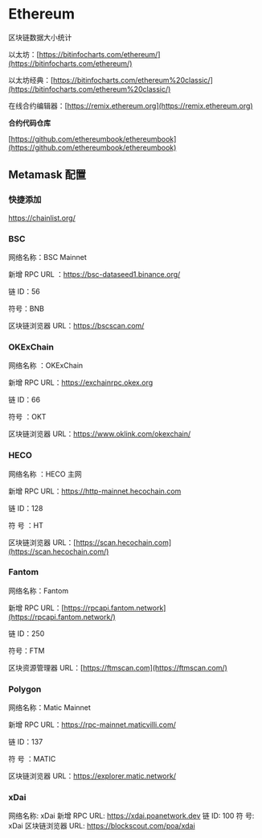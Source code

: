 # Ethereum

区块链数据大小统计

以太坊：[https://bitinfocharts.com/ethereum/](https://bitinfocharts.com/ethereum/)

以太坊经典：[https://bitinfocharts.com/ethereum%20classic/](https://bitinfocharts.com/ethereum%20classic/)

在线合约编辑器：[https://remix.ethereum.org](https://remix.ethereum.org)

**合约代码仓库**

[https://github.com/ethereumbook/ethereumbook](https://github.com/ethereumbook/ethereumbook)

## Metamask 配置

### 快捷添加

https://chainlist.org/

### BSC

网络名称：BSC Mainnet

新增 RPC URL ：https://bsc-dataseed1.binance.org/

链 ID：56

符号：BNB

区块链浏览器 URL：https://bscscan.com/

### OKExChain

网络名称 ：OKExChain

新增 RPC URL：https://exchainrpc.okex.org

链 ID：66

符号 ：OKT

区块链浏览器 URL：https://www.oklink.com/okexchain/

### HECO

网络名称 ：HECO 主网

新增 RPC URL：https://http-mainnet.hecochain.com

链 ID：128

符 号 ：HT

区块链浏览器 URL：[https://scan.hecochain.com](https://scan.hecochain.com/)

### Fantom

网络名称：Fantom

新增 RPC URL：[https://rpcapi.fantom.network](https://rpcapi.fantom.network/)

链 ID：250

符号：FTM

区块资源管理器 URL：[https://ftmscan.com](https://ftmscan.com/)

### Polygon

网络名称：Matic Mainnet

新增 RPC URL：https://rpc-mainnet.maticvilli.com/

链 ID：137

符 号 ：MATIC

区块链浏览器 URL：https://explorer.matic.network/

### xDai

网络名称: xDai 新增 RPC URL: https://xdai.poanetwork.dev 链 ID: 100 符 号: xDai 区块链浏览器 URL: https://blockscout.com/poa/xdai

